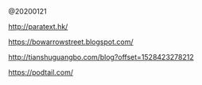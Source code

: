 @20200121

http://paratext.hk/

https://bowarrowstreet.blogspot.com/

http://tianshuguangbo.com/blog?offset=1528423278212

https://podtail.com/

